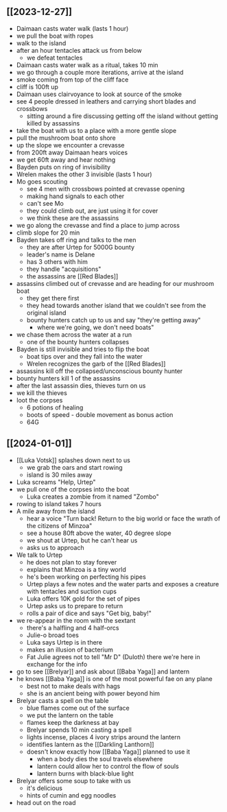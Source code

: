 ## [[2023-12-27]]
- Daimaan casts water walk (lasts 1 hour)
- we pull the boat with ropes
- walk to the island
- after an hour tentacles attack us from below
	- we defeat tentacles
- Daimaan casts water walk as a ritual, takes 10 min
- we go through a couple more iterations, arrive at the island
- smoke coming from top of the cliff face
- cliff is 100ft up
- Daimaan uses clairvoyance to look at source of the smoke
- see 4 people dressed in leathers and carrying short blades and crossbows
	- sitting around a fire discussing getting off the island without getting killed by assassins
- take the boat with us to a place with a more gentle slope
- pull the mushroom boat onto shore
- up the slope we encounter a crevasse
- from 200ft away Daimaan hears voices
- we get 60ft away and hear nothing
- Bayden puts on ring of invisibility
- Wrelen makes the other 3 invisible (lasts 1 hour)
- Mo goes scouting
	- see 4 men with crossbows pointed at crevasse opening
	- making hand signals to each other
	- can't see Mo
	- they could climb out, are just using it for cover
	- we think these are the assassins
- we go along the crevasse and find a place to jump across
- climb slope for 20 min
- Bayden takes off ring and talks to the men
	- they are after Urtep for 5000G bounty
	- leader's name is Delane
	- has 3 others with him
	- they handle "acquisitions"
	- the assassins are [[Red Blades]]
- assassins climbed out of crevasse and are heading for our mushroom boat
	- they get there first
	- they head towards another island that we couldn't see from the original island
	- bounty hunters catch up to us and say "they're getting away"
		- where we're going, we don't need boats"
- we chase them across the water at a run
	- one of the bounty hunters collapses
- Bayden is still invisible and tries to flip the boat
	- boat tips over and they fall into the water
	- Wrelen recognizes the garb of the [[Red Blades]]
- assassins kill off the collapsed/unconscious bounty hunter
- bounty hunters kill 1 of the assassins
- after the last assassin dies, thieves turn on us
- we kill the thieves
- loot the corpses
	- 6 potions of healing
	- boots of speed - double movement as bonus action
	- 64G

## [[2024-01-01]]
- [[Luka Votsk]] splashes down next to us
	- we grab the oars and start rowing
	- island is 30 miles away
- Luka screams "Help, Urtep"
- we pull one of the corpses into the boat
	- Luka creates a zombie from it named "Zombo"
- rowing to island takes 7 hours
- A mile away from the island
	- hear a voice "Turn back! Return to the big world or face the wrath of the citizens of Minzoa"
	- see a house 80ft above the water, 40 degree slope
	- we shout at Urtep, but he can't hear us
	- asks us to approach
- We talk to Urtep
	- he does not plan to stay forever
	- explains that Minzoa is a tiny world
	- he's been working on perfecting his pipes
	- Urtep plays a few notes and the water parts and exposes a creature with tentacles and suction cups
	- Luka offers 10K gold for the set of pipes
	- Urtep asks us to prepare to return
	- rolls a pair of dice and says "Get big, baby!"
- we re-appear in the room with the sextant
	- there's a halfling and 4 half-orcs
	- Julie-o broad toes
	- Luka says Urtep is in there
	- makes an illusion of bacterium
	- Fat Julie agrees not to tell "Mr D" (Duloth) there we're here in exchange for the info
- go to see [[Brelyar]] and ask about [[Baba Yaga]] and lantern
- he knows [[Baba Yaga]] is one of the most powerful fae on any plane
	- best not to make deals with hags
	- she is an ancient being with power beyond him
- Brelyar casts a spell on the table
	- blue flames come out of the surface
	- we put the lantern on the table
	- flames keep the darkness at bay
	- Brelyar spends 10 min casting a spell
	- lights incense, places 4 ivory strips around the lantern
	- identifies lantern as the [[Darkling Lanthorn]]
	- doesn't know exactly how [[Baba Yaga]] planned to use it
		- when a body dies the soul travels elsewhere
		- lantern could allow her to control the flow of souls
		- lantern burns with black-blue light
- Brelyar offers some soup to take with us
	- it's delicious
	- hints of cumin and egg noodles
- head out on the road